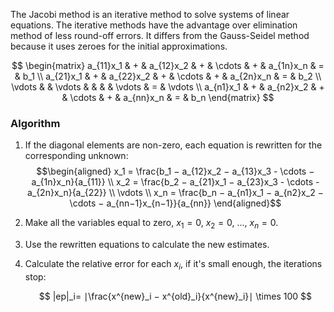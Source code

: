 The Jacobi method is an iterative method to solve systems of linear equations. The iterative methods have the advantage over elimination method of less round-off errors. It differs from the Gauss-Seidel method because it uses zeroes for the initial approximations.

$$
\begin{matrix}
a_{11}x_1 & + & a_{12}x_2  & + & \cdots & + & a_{1n}x_n & = & b_1 \\
a_{21}x_1 & + & a_{22}x_2  & + & \cdots & + & a_{2n}x_n & = & b_2 \\
\vdots &  & \vdots  &  &  &  & \vdots & = & \vdots \\
a_{n1}x_1 & + & a_{n2}x_2  & + & \cdots & + & a_{nn}x_n & = & b_n
\end{matrix}
$$

### Algorithm

1. If the diagonal elements are non-zero, each equation is rewritten for the corresponding unknown:
	$$\begin{aligned}
	x_1 = \frac{b_1 − a_{12}x_2 − a_{13}x_3 - \cdots − a_{1n}x_n}{a_{11}} \\
	x_2 = \frac{b_2 − a_{21}x_1 − a_{23}x_3 - \cdots - a_{2n}x_n}{a_{22}} \\
	\vdots \\
	x_n = \frac{b_n − a_{n1}x_1 − a_{n2}x_2 − \cdots − a_{nn−1}x_{n−1}}{a_{nn}} 
	\end{aligned}$$
2. Make all the variables equal to zero, $x_1 = 0$, $x_2 = 0$, ..., $x_n = 0$.
3. Use the rewritten equations to calculate the new estimates.
4. Calculate the relative error for each $x_i$, if it's small enough, the iterations stop:

	$$
	|ep|_i= ∣\frac{x^{new}_i − x^{old}_i}{x^{new}_i}∣ \times 100
	$$